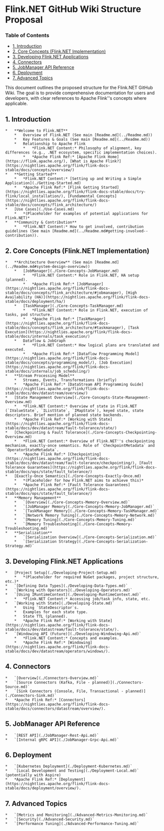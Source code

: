 # Flink.NET GitHub Wiki Structure Proposal

### Table of Contents
- [1. Introduction](#1-introduction)
- [2. Core Concepts (Flink.NET Implementation)](#2-core-concepts-flinknet-implementation)
- [3. Developing Flink.NET Applications](#3-developing-flinknet-applications)
- [4. Connectors](#4-connectors)
- [5. JobManager API Reference](#5-jobmanager-api-reference)
- [6. Deployment](#6-deployment)
- [7. Advanced Topics](#7-advanced-topics)

This document outlines the proposed structure for the Flink.NET GitHub Wiki. The goal is to provide comprehensive documentation for users and developers, with clear references to Apache Flink''s concepts where applicable.

## 1. Introduction
    *   **Welcome to Flink.NET**
        *   Overview of Flink.NET (See main [Readme.md](../Readme.md))
        *   Key Features & Goals (See main [Readme.md](../Readme.md))
        *   Relationship to Apache Flink
            *   *Flink.NET Content:* Philosophy of alignment, key differences (e.g., .NET ecosystem, specific implementation choices).
            *   *Apache Flink Ref:* [Apache Flink Home](https://flink.apache.org/), [What is Apache Flink?](https://nightlies.apache.org/flink/flink-docs-stable/docs/concepts/overview/)
    *   **Getting Started**
        *   *Flink.NET Content:* [Setting up and Writing a Simple Application](./Getting-Started.md)
        *   *Apache Flink Ref:* [Flink Getting Started](https://nightlies.apache.org/flink/flink-docs-stable/docs/try-flink/local_installation/), [Fundamental Concepts](https://nightlies.apache.org/flink/flink-docs-stable/docs/concepts/flink_architecture/)
    *   [Use Cases](./Use-Cases.md)
        *   *(Placeholder for examples of potential applications for Flink.NET)*
    *   **Community & Contribution**
        *   *Flink.NET Content:* How to get involved, contribution guidelines (See main [Readme.md](../Readme.md#getting-involved--contribution)).

## 2. Core Concepts (Flink.NET Implementation)
    *   **Architecture Overview** (See main [Readme.md](../Readme.md#system-design-overview))
        *   [JobManager](./Core-Concepts-JobManager.md)
            *   *Flink.NET Content:* Role in Flink.NET, HA setup (planned).
            *   *Apache Flink Ref:* [JobManager](https://nightlies.apache.org/flink/flink-docs-stable/docs/concepts/flink_architecture/#jobmanager), [High Availability (HA)](https://nightlies.apache.org/flink/flink-docs-stable/docs/deployment/ha/)
        *   [TaskManager](./Core-Concepts-TaskManager.md)
            *   *Flink.NET Content:* Role in Flink.NET, execution of tasks, pod structure.
            *   *Apache Flink Ref:* [TaskManager](https://nightlies.apache.org/flink/flink-docs-stable/docs/concepts/flink_architecture/#taskmanager), [Task Execution](https://nightlies.apache.org/flink/flink-docs-stable/docs/internals/task_execution/)
        *   Dataflow & JobGraph
            *   *Flink.NET Content:* How logical plans are translated and executed.
            *   *Apache Flink Ref:* [Dataflow Programming Model](https://nightlies.apache.org/flink/flink-docs-stable/docs/concepts/programming_model/), [Job Execution](https://nightlies.apache.org/flink/flink-docs-stable/docs/internals/job_scheduling/)
    *   **Stream Processing Model**
        *   Streams, Events, Transformations (briefly)
        *   *Apache Flink Ref:* [DataStream API Programming Guide](https://nightlies.apache.org/flink/flink-docs-stable/docs/dev/datastream/overview/)
    *   [State Management Overview](./Core-Concepts-State-Management-Overview.md)
        *   *Flink.NET Content:* Overview of state in Flink.NET (`IValueState`, `IListState`, `IMapState`), keyed state, state descriptors. Brief mention of planned state backends.
        *   *Apache Flink Ref:* [Working with State](https://nightlies.apache.org/flink/flink-docs-stable/docs/dev/datastream/fault-tolerance/state/)
    *   [Checkpointing & Fault Tolerance](./Core-Concepts-Checkpointing-Overview.md)
        *   *Flink.NET Content:* Overview of Flink.NET''s checkpointing mechanism, exactly-once semantics. Role of `CheckpointMetadata` and `OperatorStateMetadata`.
        *   *Apache Flink Ref:* [Checkpointing](https://nightlies.apache.org/flink/flink-docs-stable/docs/dev/datastream/fault-tolerance/checkpointing/), [Fault Tolerance Guarantees](https://nightlies.apache.org/flink/flink-docs-stable/docs/ops/state/fault_tolerance/)
    *   [Exactly-Once Semantics](./Core-Concepts-Exactly-Once.md)
        *   *(Placeholder for how Flink.NET aims to achieve this)*
        *   *Apache Flink Ref:* [Fault Tolerance Guarantees](https://nightlies.apache.org/flink/flink-docs-stable/docs/ops/state/fault_tolerance/)
    *   **Memory Management**
        *   `[Overview](./Core-Concepts-Memory-Overview.md)`
        *   `[JobManager Memory](./Core-Concepts-Memory-JobManager.md)`
        *   `[TaskManager Memory](./Core-Concepts-Memory-TaskManager.md)`
        *   `[Network Memory Tuning](./Core-Concepts-Memory-Network.md)`
        *   `[Memory Tuning](./Core-Concepts-Memory-Tuning.md)`
        *   `[Memory Troubleshooting](./Core-Concepts-Memory-Troubleshooting.md)`
    *   **Serialization**
        *   `[Serialization Overview](./Core-Concepts-Serialization.md)`
        *   `[Serialization Strategy](./Core-Concepts-Serialization-Strategy.md)`

## 3. Developing Flink.NET Applications
    *   [Project Setup](./Developing-Project-Setup.md)
        *   *(Placeholder for required NuGet packages, project structure, etc.)*
    *   `[Defining Data Types](./Developing-Data-Types.md)`
    *   `[Working with Operators](./Developing-Operators.md)`
    *   `[Using IRuntimeContext](./Developing-RuntimeContext.md)`
        *   *Flink.NET Content:* Accessing job/task info, state, etc.
    *   `[Working with State](./Developing-State.md)`
        *   Using `StateDescriptor`s.
        *   Examples for each state type.
        *   State TTL (planned).
        *   *Apache Flink Ref:* [Working with State](https://nightlies.apache.org/flink/flink-docs-stable/docs/dev/datastream/fault-tolerance/state/).
    *   `[Windowing API (Future)](./Developing-Windowing-Api.md)`
        *   *Flink.NET Content:* Concepts and examples.
        *   *Apache Flink Ref:* [Windowing](https://nightlies.apache.org/flink/flink-docs-stable/docs/dev/datastream/operators/windows/).

## 4. Connectors
    *   `[Overview](./Connectors-Overview.md)`
    *   `[Source Connectors (Kafka, File - planned)](./Connectors-Source.md)`
    *   `[Sink Connectors (Console, File, Transactional - planned)](./Connectors-Sink.md)`
    *   *Apache Flink Ref:* [Connectors](https://nightlies.apache.org/flink/flink-docs-stable/docs/connectors/datastream/overview/).

## 5. JobManager API Reference
    *   `[REST API](./JobManager-Rest-Api.md)`
    *   `[Internal gRPC API](./JobManager-Grpc-Api.md)`

## 6. Deployment
    *   `[Kubernetes Deployment](./Deployment-Kubernetes.md)`
    *   `[Local Development and Testing](./Deployment-Local.md)` (potentially with Aspire)
    *   *Apache Flink Ref:* [Deployment](https://nightlies.apache.org/flink/flink-docs-stable/docs/deployment/overview/).

## 7. Advanced Topics
    *   `[Metrics and Monitoring](./Advanced-Metrics-Monitoring.md)`
    *   `[Security](./Advanced-Security.md)`
    *   `[Performance Tuning](./Advanced-Performance-Tuning.md)`
